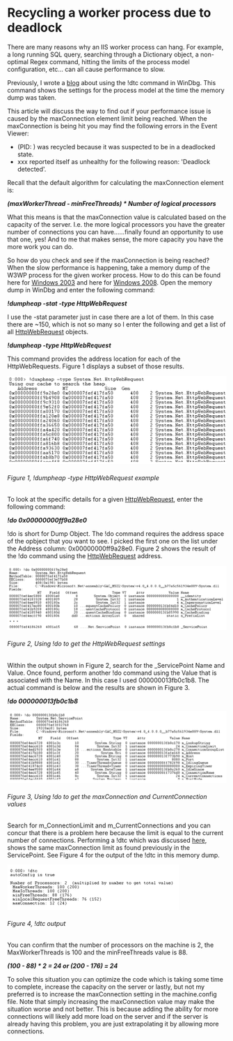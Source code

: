 # Recycling a worker process due to deadlock

There are many reasons why an IIS worker process can hang.  For example, a long running SQL query, searching through a Dictionary object, a non-optimal Regex command, hitting the limits of the process model configuration, etc… can all cause performance to slow.

Previously, I wrote a [blog][LINK1] about using the !dtc command in WinDbg.  This command shows the settings for the process model at the time the memory dump was taken.

This article will discuss the way to find out if your performance issue is caused by the maxConnection element limit being reached.  When the maxConnection is being hit you may find the following errors in the Event Viewer:

+ (PID: <xxx>) was recycled because it was suspected to be in a deadlocked state.
+ xxx reported itself as unhealthy for the following reason: 'Deadlock detected'.

Recall that the default algorithm for calculating the maxConnection element is:

***(maxWorkerThread - minFreeThreads) * Number of logical processors***

What this means is that the maxConnection value is calculated based on the capacity of the server.  I.e. the more logical processors you have the greater number of connections you can have…<Ceteris Paribus>…finally found an opportunity to use that one, yes!  And to me that makes sense, the more capacity you have the more work you can do.

So how do you check and see if the maxConnection is being reached?  When the slow performance is happening, take a memory dump of the W3WP process for the given worker process.  How to do this can be found here for [Windows 2003][LINK2] and here for [Windows 2008][LINK3].  Open the memory dump in WinDbg and enter the following command:

***!dumpheap -stat -type HttpWebRequest***

I use the -stat parameter just in case there are a lot of them.  In this case there are ~150, which is not so many so I enter the following and get a list of all [HttpWebRequest][LINK4] objects.

***!dumpheap -type HttpWebRequest***

This command provides the address location for each of the HttpWebRequests.  Figure 1 displays a subset of those results.

![!dumpheap -type HttpWebRequest example][FIGURE1]
###### Figure 1, !dumpheap -type HttpWebRequest example

To look at the specific details for a given [HttpWebRequest][LINK4], enter the following command:

***!do 0x00000000ff9a28e0***

!do is short for Dump Object.  The !do command requires the address space of the opbject that you want to see.  I picked the first one on the list under the Address column: 0x00000000ff9a28e0.  Figure 2 shows the result of the !do command using the [HttpWebRequest][LINK4] address.

![Using !do to get the HttpWebRequest settings][FIGURE2]
###### Figure 2, Using !do to get the HttpWebRequest settings

Within the output shown in Figure 2, search for the _ServicePoint Name and Value.  Once found, perform another !do command using the Value that is associated with the Name.  In this case I used 000000013fb0c1b8.  The actual command is below and the results
are shown in Figure 3.

***!do 000000013fb0c1b8***

![Using !do to get the maxConnection and CurrentConnection values][FIGURE3]
###### Figure 3, Using !do to get the maxConnection and CurrentConnection values

Search for m_ConnectionLimit and m_CurrentConnections and you can concur that there is a problem here because the limit is equal to the current number of connections.  Performing a !dtc which was discussed [here][LINK1], shows the same maxConnection limit as found previously in the ServicePoint.  See Figure 4 for the output of the !dtc in this memory dump.

![!dtc output][FIGURE4]
###### Figure 4, !dtc output

You can confirm that the number of processors on the machine is 2, the MaxWorkerThreads is 100 and the minFreeThreads value is 88.

***(100 - 88) * 2 = 24 or (200 - 176) = 24***

To solve this situation you can optimize the code which is taking some time to complete, increase the capacity on the server or lastly, but not my preferred is to increase the maxConnection setting in the machine.config file.  Note that simply increasing the maxConnection value may make the situation worse and not better.  This is because adding the ability for more connections will likely add more load on the server and if the server is already having this problem, you are just extrapolating it by allowing more connections.

[LINK1]: ../2012/2012-07-using-dumpthreadconfig-dtc-within-windbg.md
[LINK2]: ../2011/2011-12-creating-a-w3wp-memory-dump-on-windows-server-2003.md
[LINK3]: ../2012/2012-02-creating-a-w3wp-memory-dump-on-windows-server-2008-r2.md
[LINK4]: http://msdn.microsoft.com/en-us/library/system.net.httpwebresponse.close.aspx

[FIGURE1]: ../images/2012/msdn-0151.png "Figure 1, !dumpheap -type HttpWebRequest example"
[FIGURE2]: ../images/2012/msdn-0152.png "Figure 2, Using !do to get the HttpWebRequest settings"
[FIGURE3]: ../images/2012/msdn-0153.png "Figure 3, Using !do to get the maxConnection and CurrentConnection values"
[FIGURE4]: ../images/2012/msdn-0154.png "Figure 4, !dtc output"
